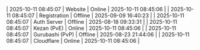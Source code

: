 | 2025-10-11 08:45:07 | Website | Online | 2025-10-11 08:45:06 |
| 2025-10-11 08:45:07 | Registration | Offline | 2025-09-09 16:40:23 |
| 2025-10-11 08:45:07 | Auth Server | Offline | 2025-08-18 09:33:31 |
| 2025-10-11 08:45:07 | Kezan (PvE) | Online | 2025-10-11 08:45:06 |
| 2025-10-11 08:45:07 | Gurubashi (PvP) | Offline | 2025-08-23 21:44:06 |
| 2025-10-11 08:45:07 | Cloudflare | Online | 2025-10-11 08:45:06 |
